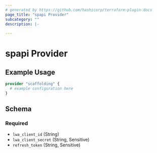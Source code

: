 ```yaml
---
# generated by https://github.com/hashicorp/terraform-plugin-docs
page_title: "spapi Provider"
subcategory: ""
description: |-
  
---
```


# spapi Provider



## Example Usage

```terraform
provider "scaffolding" {
  # example configuration here
}
```

<!-- schema generated by tfplugindocs -->
## Schema

### Required

- `lwa_client_id` (String)
- `lwa_client_secret` (String, Sensitive)
- `refresh_token` (String, Sensitive)
